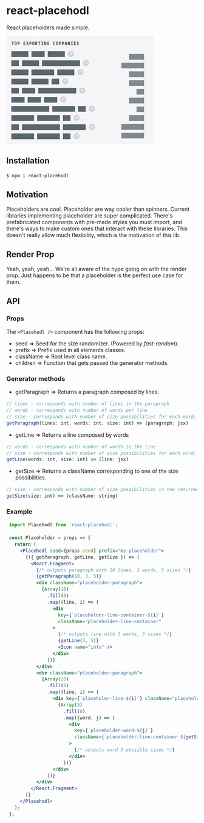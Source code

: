 # react-placehodl
React placeholders made simple.

![react-placehodl](placehodl.gif)

## Installation
```bash
$ npm i react-placehodl
```

## Motivation
Placeholders are cool. Placeholder are way cooler than spinners. Current libraries implementing 
placeholder are super complicated. There's prefabricated components with pre-made styles you must
 import, and there's ways to make custom ones that interact with these libraries. This doesn't 
 really allow much flexibility, which is the motivation of this lib.
 
## Render Prop
Yeah, yeah, yeah... We're all aware of the hype going on with the render prop. Just happens to be 
that a placeholder is the perfect use case for them.

## API

### Props
The `<Placehodl />` component has the following props:
- seed => Seed for the size randomizer. (Powered by _fast-random_).
- prefix => Prefix used in all elements classes.
- className => Root level class name.
- children => Function that gets passed the generator methods.

### Generator methods
- getParagraph => Returns a paragraph composed by lines. 
```js
// lines - corresponds with number of lines in the paragraph
// words - corresponds with number of words per line
// size - corresponds with number of size possibilities for each word.
getParagraph(lines: int, words: int, size: int) => (paragraph: jsx)
```

- getLine => Returns a line composed by words
```js
// words - corresponds with number of words in the line
// size - corresponds with number of size possibilities for each word.
getLine(words: int, size: int) => (line: jsx)
```

- getSize => Returns a className corresponding to one of the size possibilities.
```js
// size - corresponds with number of size possibilities in the returned className.
getSize(size: int) => (className: string)
```

### Example
```jsx
 import Placehodl from 'react-placehodl';

 const Placeholder = props => {
   return (
     <Placehodl seed={props.seed} prefix="my-placeholder">
       {({ getParagraph, getLine, getSize }) => (
         <React.Fragment>
           {/* outputs paragraph with 10 lines, 3 words, 5 sizes */}
           {getParagraph(10, 3, 5)}
           <div className="placeholder-paragraph">
             {Array(10)
               .fill(0)
               .map((line, i) => (
                 <div
                   key={`placeholder-line-container-${i}`}
                   className="placeholder-line-container"
                 >
                   {/* outputs line with 3 words, 5 sizes */}
                   {getLine(3, 5)}
                   <Icon name="info" />
                 </div>
               ))}
           </div>
           <div className="placeholder-paragraph">
             {Array(10)
               .fill(0)
               .map((line, i) => (
                 <div key={`placeholer-line-${i}`} className="placeholder-line">
                   {Array(3)
                     .fill(0)
                     .map((word, j) => (
                       <div
                         key={`placeholder-word-${j}`}
                         className={`placeholder-line-container ${getSize(5)}`}
                       >
                         {/* outputs word 5 possible sizes */}
                       </div>
                     ))}
                 </div>
               ))}
           </div>
         </React.Fragment>
       )}
     </Placehodl>
   );
 };
```
